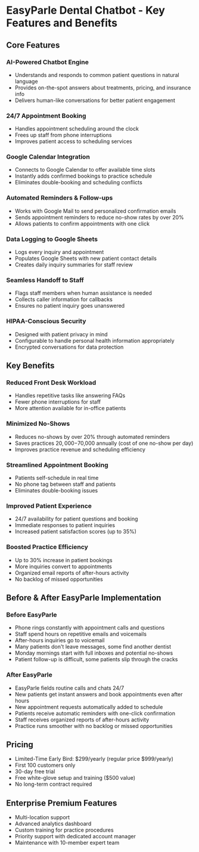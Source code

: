 # EasyParle Dental Chatbot - Key Features and Benefits

## Core Features

### AI-Powered Chatbot Engine
- Understands and responds to common patient questions in natural language
- Provides on-the-spot answers about treatments, pricing, and insurance info
- Delivers human-like conversations for better patient engagement

### 24/7 Appointment Booking
- Handles appointment scheduling around the clock
- Frees up staff from phone interruptions
- Improves patient access to scheduling services

### Google Calendar Integration
- Connects to Google Calendar to offer available time slots
- Instantly adds confirmed bookings to practice schedule
- Eliminates double-booking and scheduling conflicts

### Automated Reminders & Follow-ups
- Works with Google Mail to send personalized confirmation emails
- Sends appointment reminders to reduce no-show rates by over 20%
- Allows patients to confirm appointments with one click

### Data Logging to Google Sheets
- Logs every inquiry and appointment
- Populates Google Sheets with new patient contact details
- Creates daily inquiry summaries for staff review

### Seamless Handoff to Staff
- Flags staff members when human assistance is needed
- Collects caller information for callbacks
- Ensures no patient inquiry goes unanswered

### HIPAA-Conscious Security
- Designed with patient privacy in mind
- Configurable to handle personal health information appropriately
- Encrypted conversations for data protection

## Key Benefits

### Reduced Front Desk Workload
- Handles repetitive tasks like answering FAQs
- Fewer phone interruptions for staff
- More attention available for in-office patients

### Minimized No-Shows
- Reduces no-shows by over 20% through automated reminders
- Saves practices $20,000-$70,000 annually (cost of one no-show per day)
- Improves practice revenue and scheduling efficiency

### Streamlined Appointment Booking
- Patients self-schedule in real time
- No phone tag between staff and patients
- Eliminates double-booking issues

### Improved Patient Experience
- 24/7 availability for patient questions and booking
- Immediate responses to patient inquiries
- Increased patient satisfaction scores (up to 35%)

### Boosted Practice Efficiency
- Up to 30% increase in patient bookings
- More inquiries convert to appointments
- Organized email reports of after-hours activity
- No backlog of missed opportunities

## Before & After EasyParle Implementation

### Before EasyParle
- Phone rings constantly with appointment calls and questions
- Staff spend hours on repetitive emails and voicemails
- After-hours inquiries go to voicemail
- Many patients don't leave messages, some find another dentist
- Monday mornings start with full inboxes and potential no-shows
- Patient follow-up is difficult, some patients slip through the cracks

### After EasyParle
- EasyParle fields routine calls and chats 24/7
- New patients get instant answers and book appointments even after hours
- New appointment requests automatically added to schedule
- Patients receive automatic reminders with one-click confirmation
- Staff receives organized reports of after-hours activity
- Practice runs smoother with no backlog or missed opportunities

## Pricing
- Limited-Time Early Bird: $299/yearly (regular price $999/yearly)
- First 100 customers only
- 30-day free trial
- Free white-glove setup and training ($500 value)
- No long-term contract required

## Enterprise Premium Features
- Multi-location support
- Advanced analytics dashboard
- Custom training for practice procedures
- Priority support with dedicated account manager
- Maintenance with 10-member expert team

